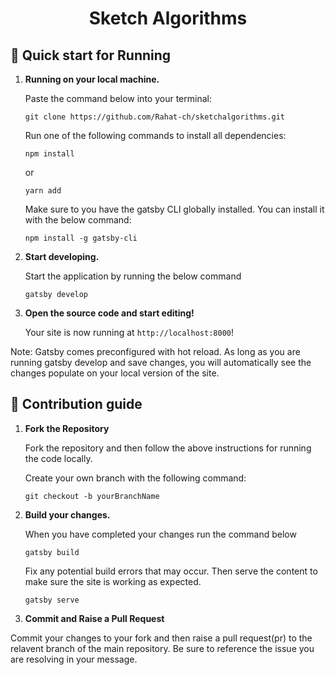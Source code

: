 
<h1 align="center">
  Sketch Algorithms
</h1>


## 🚀 Quick start for Running

1.  **Running on your local machine.**
    
    Paste the command below into your terminal:
    
    ```git clone https://github.com/Rahat-ch/sketchalgorithms.git```
    
    Run one of the following commands to install all dependencies:
    
    ```npm install```
    
    or 
    
    ```yarn add```
    
    Make sure to you have the gatsby CLI globally installed. You can install it with the below command:
    
    ```npm install -g gatsby-cli```

2.  **Start developing.**

    Start the application by running the below command

    ```gatsby develop```

3.  **Open the source code and start editing!**

    Your site is now running at `http://localhost:8000`!

Note: Gatsby comes preconfigured with hot reload. As long as you are running gatsby develop and save changes, you will automatically see the changes populate on your local version of the site. 

## 💫 Contribution guide


1.  **Fork the Repository**

    Fork the repository and then follow the above instructions for running the code locally. 
    
    Create your own branch with the following command:
    
    ```git checkout -b yourBranchName```

2.  **Build your changes.**

    When you have completed your changes run the command below

    ```gatsby build```
    
    Fix any potential build errors that may occur. Then serve the content to make sure the site is working as expected.
    
    ```gatsby serve```
    
 3.  **Commit and Raise a Pull Request**
    
   Commit your changes to your fork and then raise a pull request(pr) to the relavent branch of the main repository. 
   Be sure to reference the issue you are resolving in your message. 
    
